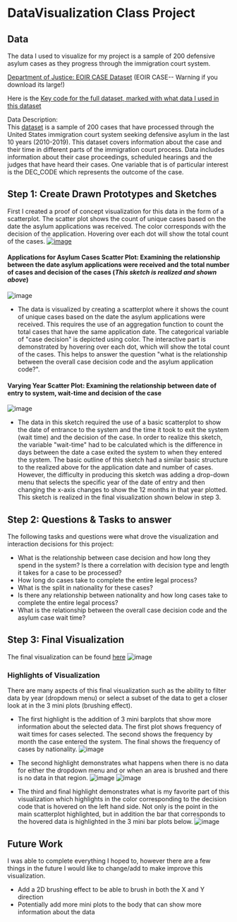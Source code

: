 # DataVisualization Class Project

## Data

The data I used to visualize for my project is a sample of 200 defensive asylum cases as they progress through the immigration court system.	

[Department of Justice: EOIR CASE Dataset](https://www.justice.gov/eoir/foia-library-0) (EOIR CASE-- Warning if you download its large!)	

Here is the [Key code for the full dataset, marked with what data I used in this dataset](https://drive.google.com/file/d/19RFlM9sRa9uE3c7HBLK_lRiWs6eF9c7U/view?usp=sharing)	

Data Description:	
This [dataset](https://gist.github.com/trueicesk8ter/4d284843bed8a1e318eac8fc672b53d4) is a sample of 200 cases that have processed through the United States immigration court system seeking defensive asylum in the last 10 years (2010-2019). This dataset covers information about the case and their time in different parts of the immigration court process. Data includes information about their case proceedings, scheduled hearings and the judges that have heard their cases. One variable that is of particular interest is the DEC_CODE which represents the outcome of the case. 	

## Step 1: Create Drawn Prototypes and Sketches

First I created a proof of concept visualization for this data in the form of a scatterplot. The scatter plot shows the count of unique cases based on the date the asylum applications was received. The color corresponds with the decision of the application. Hovering over each dot will show the total count of the cases. 
[![image](https://user-images.githubusercontent.com/12132049/94341688-5c50b280-ffd9-11ea-8ab6-680e1043de53.png)
](https://vizhub.com/trueicesk8ter/98b317412ae745c1b19209fdd5c254bc?file=README.md)

#### Applications for Asylum Cases Scatter Plot: Examining the relationship between the date asylum applications were received and the total number of cases and decision of the cases (*This sketch is realized and shown above*)
![image](https://user-images.githubusercontent.com/12132049/94341953-b488b400-ffdb-11ea-8478-947f481de6d3.png)

  * The data is visualized by creating a scatterplot where it shows the count of unique cases based on the date the asylum applications were received. This requires the use of an aggregation function to count the total cases that have the same application date. The categorical variable of "case decision" is depicted using color. The interactive part is demonstrated by hovering over each dot, which will show the total count of the cases. This helps to answer the question "what is the relationship between the overall case decision code and the asylum application code?".

#### Varying Year Scatter Plot: Examining the relationship between date of entry to system, wait-time and decision of the case
![image](https://user-images.githubusercontent.com/12132049/94341970-daae5400-ffdb-11ea-8f1a-50cd2b2d601c.png)

  * The data in this sketch required the use of a basic scatterplot to show the date of entrance to the system and the time it took to exit the system (wait time) and the decision of the case. In order to realize this sketch, the variable "wait-time" had to be calculated which is the difference in days between the date a case exited the system to when they entered the system. The basic outline of this sketch had a similar basic structure to the realized above for the application date and number of cases. However, the difficulty in producing this sketch was adding a drop-down menu that selects the specific year of the date of entry and then changing the x-axis changes to show the 12 months in that year plotted. This sketch is realized in the final visualization shown below in step 3. 


## Step 2: Questions & Tasks to answer

The following tasks and questions were what drove the visualization and interaction decisions for this project:
* What is the relationship between case decision and how long they spend in the system? Is there a correlation with decision type and length it takes for a case to be processed?
 * How long do cases take to complete the entire legal process?
 * What is the split in nationality for these cases?
 * Is there any relationship between nationality and how long cases take to complete the entire legal process?
 * What is the relationship between the overall case decision code and the asylum case wait time?



## Step 3: Final Visualization
The final visualization can be found [here](https://vizhub.com/trueicesk8ter/e7f6582ae1f243c1be02bec204523c45)
![image]("https://user-images.githubusercontent.com/12132049/97750314-eb645500-1ac6-11eb-8cc6-e3b3ec34911d.png")

### Highlights of Visualization
 
There are many aspects of this final visualization such as the ability to filter data by year (dropdown menu) or select a subset of the data to get a closer look at in the 3 mini plots (brushing effect). 

* The first highlight is the addition of 3 mini barplots that show more information about the selected data. 
The first plot shows frequency of wait times for cases selected. The second shows the frequency by month the case entered the system. The final shows the frequency of cases by nationality. 
![image]("https://user-images.githubusercontent.com/12132049/97748404-d4703380-1ac3-11eb-83d0-37843ec14741.PNG")


* The second highlight demonstrates what happens when there is no data for either the dropdown menu and or when an area is brushed and there is no data in that region. 
![image]("https://user-images.githubusercontent.com/12132049/97748447-e225b900-1ac3-11eb-9159-26fa3bae400a.png")
![image]("https://user-images.githubusercontent.com/12132049/97748454-e3ef7c80-1ac3-11eb-81fe-80cc6fd7dd9b.png")

* The third and final highlight demonstrates what is my favorite part of this visualization which highlights in the color corresponding to the decision code that is hovered on the left hand side. Not only is the point in the main scatterplot highlighted, but in addition the bar that corresponds to the hovered data is highlighted in the 3 mini bar plots below. 
![image]("https://user-images.githubusercontent.com/12132049/97748338-b276b100-1ac3-11eb-89d5-d226f518fdf2.png")

## Future Work
 I was able to complete everything I hoped to, however there are a few things in the future I would like to change/add to make improve this visualization. 
 * Add a 2D brushing effect to be able to brush in both the X and Y direction
 * Potentially add more mini plots to the body that can show more information about the data

